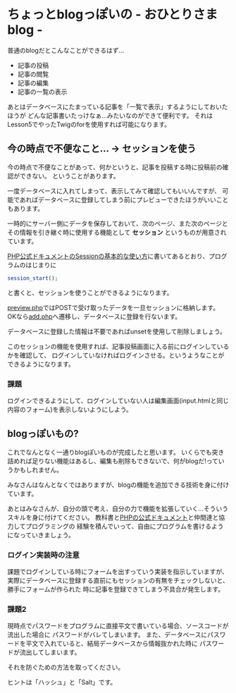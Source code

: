 ちょっとblogっぽいの - おひとりさまblog -
======================================

普通のblogだとこんなことができるはず…

* 記事の投稿
* 記事の閲覧
* 記事の編集
* 記事の一覧の表示

あとはデータベースにたまっている記事を「一覧で表示」するようにしておいたほうが
どんな記事書いたっけなぁ…みたいなのができて便利です。
それはLesson5でやったTwigのforを使用すれば可能になります。

今の時点で不便なこと… → セッションを使う
----------------------------------------

今の時点で不便なことがあって、何かというと、記事を投稿する時に投稿前の確認ができない。
ということがあります。

一度データベースに入れてしまって、表示してみて確認してもいいんですが、
可能であればデータベースに登録してしまう前にプレビューできたほうがいいこともあります。

一時的にサーバー側にデータを保存しておいて、次のページ、また次のページと
その情報を引き継ぐ時に使用する機能として **セッション** というものが用意されています。

[PHP公式ドキュメントのSessionの基本的な使い方](http://php.net/manual/ja/session.examples.basic.php)に書いてあるとおり、プログラムのはじまりに

```php
session_start();
```
と書くと、セッションを使うことができるようになります。

[preview.php](preview.php)ではPOSTで受け取ったデータを一旦セッションに格納します。
OKなら[add.php](add.php)へ遷移し、データベースに登録を行ないます。

データベースに登録した情報は不要であればunsetを使用して削除しましょう。

このセッションの機能を使用すれば、記事投稿画面に入る前にログインしているかを確認して、
ログインしていなければログインさせる。というようなことができるようになります。

### 課題

ログインできるようにして、ログインしていない人は編集画面(input.htmlと同じ内容のフォーム)を表示しないようにしよう。

blogっぽいもの?
--------------------------

これでなんとなく一通りblogぽいものが完成したと思います。
いくらでも突き詰めれば足りない機能はあるし、編集も削除もできないで、何がblogだ!っていうかもしれません。

みなさんはなんとなくではありますが、blogの機能を追加できる技術を身に付けています。

あとはみなさんが、自分の頭で考え、自分の力で機能を拡張していく…そういうスキルを身に付けてください。
教科書と[PHPの公式ドキュメント](http://php.net/manual/ja/)と仲間達と協力してプログラミングの
経験を積んでいって、自由にプログラムを書けるようになっていきましょう。

### ログイン実装時の注意

課題でログインしている時にフォームを出すっていう実装を指示していますが、
実際にデータベースに登録する直前にもセッションの有無をチェックしないと、勝手にフォームが作られた
時に記事を登録できてしまう不具合が発生します。

### 課題2

現時点でパスワードをプログラムに直接平文で書いている場合、ソースコードが流出した場合に
パスワードがバレてしまいます。
また、データベースにパスワードを平文で入れていると、結局データベースから情報抜かれた時に
パスワードが流出してしまいます。

それを防ぐための方法を取ってください。

ヒントは「ハッシュ」と「Salt」です。
